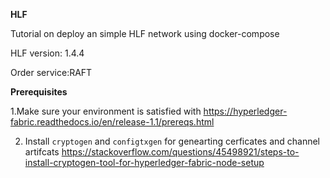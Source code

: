 
**HLF**

Tutorial on deploy an simple HLF network using docker-compose

HLF version: 1.4.4

Order service:RAFT

**Prerequisites**

1.Make sure your environment is satisfied with  https://hyperledger-fabric.readthedocs.io/en/release-1.1/prereqs.html

2. Install `cryptogen`  and `configtxgen` for genearting cerficates and channel artifcats https://stackoverflow.com/questions/45498921/steps-to-install-cryptogen-tool-for-hyperledger-fabric-node-setup